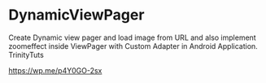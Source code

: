 # DynamicViewPager
Create Dynamic view pager and load image from URL and also implement zoomeffect inside ViewPager with Custom Adapter in Android Application. TrinityTuts

https://wp.me/p4Y0GO-2sx
